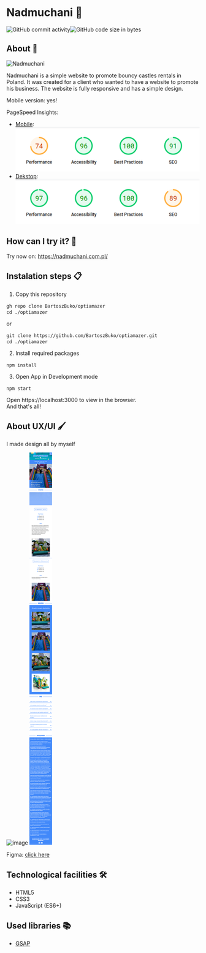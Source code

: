 # Nadmuchani 👋

<div style="display: flex;">
  <img alt="GitHub commit activity" src="https://img.shields.io/github/commit-activity/m/BartoszBuko/nadmuchani">
  <img alt="GitHub code size in bytes" src="https://img.shields.io/github/languages/code-size/BartoszBuko/nadmuchani">
</div>

## About 👀

<img src="https://socialify.git.ci/BartoszBuko/Nadmuchani/image?description=1&font=Inter&language=1&name=1&owner=1&pattern=Brick%20Wall&theme=Dark" alt="Nadmuchani" width="640" height="320" />

Nadmuchani is a simple website to promote bouncy castles rentals in Poland. It was created for a client who wanted to have a website to promote his business. The website is fully responsive and has a simple design.

Mobile version: yes!

PageSpeed Insights:

- [Mobile](https://pagespeed.web.dev/analysis/https-nadmuchani-com-pl/1neyg3oz43?form_factor=mobile): <br/>
  ![image](./githubimages/mobile-insights.png) <br/>
- [Dekstop](https://pagespeed.web.dev/analysis/https-nadmuchani-com-pl/1neyg3oz43?form_factor=desktop): <br/>
  ![image](./githubimages/desktop-insights.png)

## How can I try it? 🤔

Try now on: https://nadmuchani.com.pl/ <br/>

## Instalation steps 📋

1. Copy this repository

```
gh repo clone BartoszBuko/optiamazer
cd ./optiamazer
```

or

```
git clone https://github.com/BartoszBuko/optiamazer.git
cd ./optiamazer
```

2. Install required packages

```
npm install
```

3. Open App in Development mode

```
npm start
```

Open https://localhost:3000 to view in the browser. <br/>
And that's all!

## About UX/UI 🖌️

I made design all by myself

![image](./githubimages/desktop-page.png)
![image](./githubimages/mobile-page.png)

Figma: [click here](https://www.figma.com/file/t3E5WFGAw0TXmWTPXqhBqi/NADMUCHANI?node-id=0%3A1&t=c6fSvr4d8Ue868a0-1) <br>

## Technological facilities 🛠️

- HTML5
- CSS3
- JavaScript (ES6+)

## Used libraries 📚

- [GSAP](https://greensock.com/gsap/)
